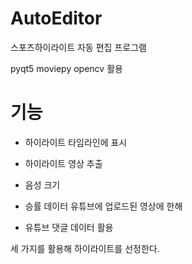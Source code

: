 # AutoEditor

스포츠하이라이트 자동 편집 프로그램

pyqt5 moviepy opencv 활용

# 기능

- 하이라이트 타임라인에 표시
- 하이라이트 영상 추출

- 음성 크기
- 승률 데이터
유튜브에 업로드된 영상에 한해
- 유튜브 댓글 데이터 활용

세 가지를 활용해 하이라이트를 선정한다.
